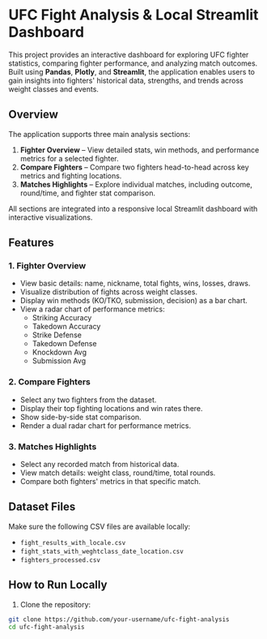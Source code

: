 # UFC Fight Analysis & Local Streamlit Dashboard

This project provides an interactive dashboard for exploring UFC fighter statistics, comparing fighter performance, and analyzing match outcomes. Built using **Pandas**, **Plotly**, and **Streamlit**, the application enables users to gain insights into fighters' historical data, strengths, and trends across weight classes and events.

## Overview

The application supports three main analysis sections:

1. **Fighter Overview** – View detailed stats, win methods, and performance metrics for a selected fighter.
2. **Compare Fighters** – Compare two fighters head-to-head across key metrics and fighting locations.
3. **Matches Highlights** – Explore individual matches, including outcome, round/time, and fighter stat comparison.

All sections are integrated into a responsive local Streamlit dashboard with interactive visualizations.

## Features

### 1. Fighter Overview
- View basic details: name, nickname, total fights, wins, losses, draws.
- Visualize distribution of fights across weight classes.
- Display win methods (KO/TKO, submission, decision) as a bar chart.
- View a radar chart of performance metrics:
  - Striking Accuracy
  - Takedown Accuracy
  - Strike Defense
  - Takedown Defense
  - Knockdown Avg
  - Submission Avg

### 2. Compare Fighters
- Select any two fighters from the dataset.
- Display their top fighting locations and win rates there.
- Show side-by-side stat comparison.
- Render a dual radar chart for performance metrics.

### 3. Matches Highlights
- Select any recorded match from historical data.
- View match details: weight class, round/time, total rounds.
- Compare both fighters' metrics in that specific match.

## Dataset Files

Make sure the following CSV files are available locally:

- `fight_results_with_locale.csv`
- `fight_stats_with_weghtclass_date_location.csv`
- `fighters_processed.csv`

## How to Run Locally

1. Clone the repository:

```bash
git clone https://github.com/your-username/ufc-fight-analysis
cd ufc-fight-analysis
